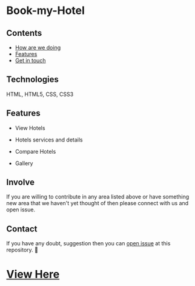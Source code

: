 # Book-my-Hotel
## Contents

- [How are we doing](#technologies)
- [Features](#features)
- [Get in touch](#contact)

## Technologies 

  HTML, HTML5, CSS, CSS3
  
## Features

- View Hotels

- Hotels services and details

- Compare Hotels

- Gallery

## Involve

If you are willing to contribute in any area listed above or have something new area that we haven't yet thought of then please connect with us and open issue.


## Contact

If you have any doubt, suggestion then you can [open issue](HTTPS://guides.github.com/features/issues/) at this repository. :wave:


# [View Here](https://jassdev69.github.io/bookmyhotel/)



